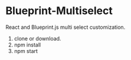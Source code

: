 # Blueprint-Multiselect
React and Blueprint.js multi select customization.

1. clone or download.
2. npm install
3. npm start